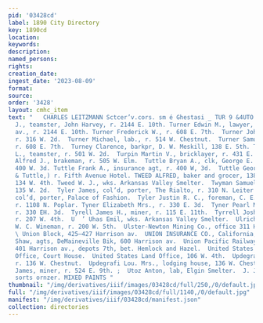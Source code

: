 ```yaml
---
pid: '03428cd'
label: 1890 City Directory
key: 1890cd
location: 
keywords: 
description: 
named_persons: 
rights: 
creation_date: 
ingest_date: '2023-08-09'
format: 
source: 
order: '3428'
layout: cmhc_item
text: "   CHARLES LEITZMANN Sctcer’v.cors. sm é Ghestasi _ TUR 9 &4UTO..  Turner Edwin
  J., teamster, John Harvey, r. 2144 E. 10th. Turner Edwin M., lawyer, 601 Harrison
  av., r. 2144 E. 10th. Turner Frederick W., r. 608 E. 7th.  Turner John P., mining,
  r. 316 W. 2d.  Turner Michael, lab., r. 514 W. Chestnut.  Turner Samuel B., miner,
  r. 608 E. 7th.  Turney Clarence, barkpr, D. W. Meskill, 138 E. 5th. Turnipseed Aaron
  L., teamster, r. 501 W. 2d.  Turpin Martin V., bricklayer, r. 431 E. 9th.  Tuttle
  Alfred J., brakeman, r. 505 W. Elm.  Tuttle Bryan A., clk, George E. Taylor, r.
  400 W. 3d. Tuttle Frank A., insurance agt, r. 400 W, 3d.  Tuttle George E., (Shafer
  & Tuttle,) r. Fifth Avenue Hotel. TWEED ALFRED, baker and grocer, 1388 W. 2d, r.
  134 W. 4th. Tweed W. J., wks. Arkansas Valley Smelter.  Twyman Samuel, col’d, r.
  135 W. 2d.  Tyler James, col’d, porter, The Rialto, r. 310 N. Leiter av. Tyler John,
  col’d, porter, Palace of Fashion.  Tyler Justin R. C., foreman, C. E. Dickinson,
  r. 1108 N. Poplar. Tyner Elizabeth Mrs., r. 330 E. 3d.  Tyner Pearl Miss, dressmkr,
  r. 330 EH. 3d.  Tyrell James H., miner, r. 115 E. 11th.  Tyrrell Joshua, plumber,
  r. 207 W. 4th.  U  ’ Uhas Emil, wks. Arkansas Valley Smelter.  Ulrich Herman, tailor,
  W. C. Wineman, r. 200 W. 5th.  Ulster-Newton Mining Co., office 311 Harrison av.
  \ Union Block, 425—427 Harrison av.  UNION INSURANCE CO., California, Stickley &
  Shaw, agts, DeMaineville Bik, 600 Harrison av.  Union Pacific Railway, ticket office,
  401 Harrison av., depots 7th, bet. Hemlock and Hazel.  United States Deputy Collector’s
  Office, Court House.  United States Land Office, 106 W. 4th.  Updegraff Emmett P.,
  r. 136 W. Chestnut.  Updegrafi Lou. Mrs., lodging house, 136 W. Chestnut.  Uren
  James, miner, r. 524 E. 9th. ;  Utoz Anton, lab, Elgin Smelter.  J. J. QUINN, 2asr
  sorts ornzer. MIXED PAINTS "
thumbnail: "/img/derivatives/iiif/images/03428cd/full/250,/0/default.jpg"
full: "/img/derivatives/iiif/images/03428cd/full/1140,/0/default.jpg"
manifest: "/img/derivatives/iiif/03428cd/manifest.json"
collection: directories
---
```

